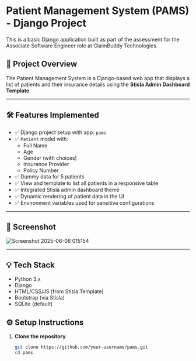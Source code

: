 
# Patient Management System (PAMS) - Django Project

This is a basic Django application built as part of the assessment for the Associate Software Engineer role at ClaimBuddy Technologies.

## 📌 Project Overview

The Patient Management System is a Django-based web app that displays a list of patients and their insurance details using the **Stisla Admin Dashboard Template**.

---

## 🛠️ Features Implemented

- ✅ Django project setup with app: `pams`
- ✅ `Patient` model with:
  - Full Name
  - Age
  - Gender (with choices)
  - Insurance Provider
  - Policy Number
- ✅ Dummy data for 5 patients
- ✅ View and template to list all patients in a responsive table
- ✅ Integrated Stisla admin dashboard theme
- ✅ Dynamic rendering of patient data in the UI
- ✅ Environment variables used for sensitive configurations

---

## 📸 Screenshot

![Screenshot 2025-06-06 015154](https://github.com/user-attachments/assets/efa79919-f01e-4b57-b964-7c2b4925b806)


---

## 💡 Tech Stack

- Python 3.x
- Django
- HTML/CSS/JS (from Stisla Template)
- Bootstrap (via Stisla)
- SQLite (default)



## ⚙️ Setup Instructions

1. **Clone the repository**
   ```bash
   git clone https://github.com/your-username/pams.git
   cd pams



